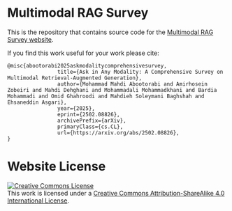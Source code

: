 # Multimodal RAG Survey

This is the repository that contains source code for the [Multimodal RAG Survey website](https://multimodalrag.github.io/).

If you find this work useful for your work please cite:
```
@misc{abootorabi2025askmodalitycomprehensivesurvey,
                title={Ask in Any Modality: A Comprehensive Survey on Multimodal Retrieval-Augmented Generation}, 
                author={Mohammad Mahdi Abootorabi and Amirhosein Zobeiri and Mahdi Dehghani and Mohammadali Mohammadkhani and Bardia Mohammadi and Omid Ghahroodi and Mahdieh Soleymani Baghshah and Ehsaneddin Asgari},
                year={2025},
                eprint={2502.08826},
                archivePrefix={arXiv},
                primaryClass={cs.CL},
                url={https://arxiv.org/abs/2502.08826},
}
```

# Website License
<a rel="license" href="http://creativecommons.org/licenses/by-sa/4.0/"><img alt="Creative Commons License" style="border-width:0" src="https://i.creativecommons.org/l/by-sa/4.0/88x31.png" /></a><br />This work is licensed under a <a rel="license" href="http://creativecommons.org/licenses/by-sa/4.0/">Creative Commons Attribution-ShareAlike 4.0 International License</a>.

